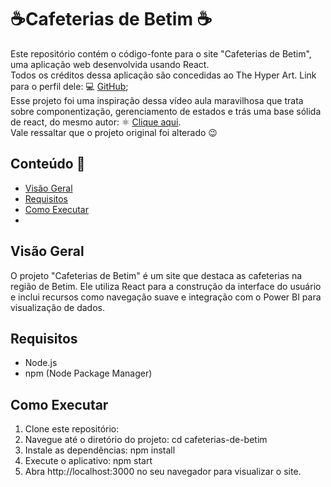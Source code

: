 # ☕Cafeterias de Betim ☕

Este repositório contém o código-fonte para o site "Cafeterias de Betim", uma aplicação web desenvolvida usando React.
<br> Todos os créditos dessa aplicação são concedidas ao The Hyper Art. Link para o perfil dele: 💻 [GitHub](https://github.com/thehyperart11);
<br> Esse projeto foi uma inspiração dessa vídeo aula maravilhosa que trata sobre componentização, gerenciamento de estados e trás uma base sólida de react, do mesmo autor: ⚛ [Clique aqui](https://www.youtube.com/watch?v=GVjIflROwJ4&t=230s).
<br> Vale ressaltar que o projeto original foi alterado  😉
## Conteúdo 🧾
- [Visão Geral](#visão-geral)
- [Requisitos](#requisitos)
- [Como Executar](#como-executar)
- 
## Visão Geral

O projeto "Cafeterias de Betim" é um site que destaca as cafeterias na região de Betim. Ele utiliza React para a construção da interface do usuário e inclui recursos como navegação suave e integração com o Power BI para visualização de dados.

## Requisitos
- Node.js
- npm (Node Package Manager)

## Como Executar

1. Clone este repositório:
2. Navegue até o diretório do projeto: cd cafeterias-de-betim
3. Instale as dependências: npm install
4. Execute o aplicativo: npm start
5. Abra http://localhost:3000 no seu navegador para visualizar o site.
